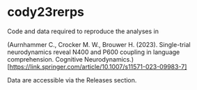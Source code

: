 # cody23rerps
Code and data required to reproduce the analyses in

(Aurnhammer C., Crocker M. W., Brouwer H. (2023). Single-trial neurodynamics reveal N400 and P600 coupling in language comprehension. Cognitive Neurodynamics.)[https://link.springer.com/article/10.1007/s11571-023-09983-7]

Data are accessible via the Releases section.
